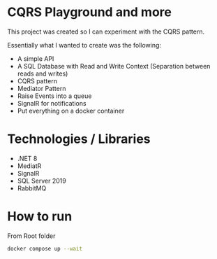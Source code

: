 # CQRS Playground and more
This project was created so I can experiment with the CQRS pattern.

Essentially what I wanted to create was the following:

- A simple API
- A SQL Database with Read and Write Context (Separation between reads and writes)
- CQRS pattern
- Mediator Pattern
- Raise Events into a queue
- SignalR for notifications
- Put everything on a docker container

# Technologies / Libraries
- .NET 8
- MediatR
- SignalR
- SQL Server 2019
- RabbitMQ

# How to run

From Root folder
```sh
docker compose up --wait
```